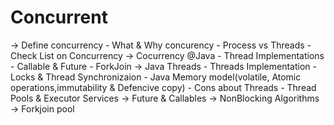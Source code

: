 Concurrent
==============

-> Define concurrency
    - What & Why concurency
    - Process vs Threads
    - Check List on Concurrency
-> Cocurrency @Java
    - Thread Implementations
    - Callable & Future
    - ForkJoin
-> Java Threads
    - Threads Implementation
    - Locks & Thread Synchronizaion
    - Java Memory model(volatile, Atomic operations,immutability & Defencive copy)
    - Cons about Threads
    - Thread Pools & Executor Services
-> Future & Callables
-> NonBlocking Algorithms
-> Forkjoin pool




